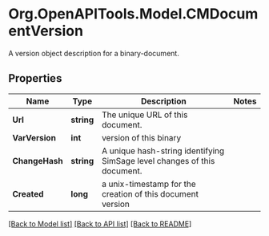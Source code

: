 # Org.OpenAPITools.Model.CMDocumentVersion
A version object description for a binary-document.

## Properties

Name | Type | Description | Notes
------------ | ------------- | ------------- | -------------
**Url** | **string** | The unique URL of this document. | 
**VarVersion** | **int** | version of this binary | 
**ChangeHash** | **string** | A unique hash-string identifying SimSage level changes of this document. | 
**Created** | **long** | a unix-timestamp for the creation of this document version | 

[[Back to Model list]](../README.md#documentation-for-models) [[Back to API list]](../README.md#documentation-for-api-endpoints) [[Back to README]](../README.md)

